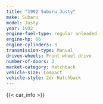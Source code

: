 ```yaml
---
title: "1992 Subaru Justy"
make: Subaru
model: Justy
year: 1992
engine-fuel-type: regular unleaded
engine-hp: 66
engine-cylinders: 3
transmission-type: Manual
driven-wheels: Front wheel drive
number-of-doors: 2
market-category: Hatchback
vehicle-size: Compact
vehicle-style: 2dr Hatchback
---
```


{{< car_info >}}
